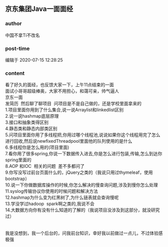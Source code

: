 ## 京东集团Java一面面经
### author 
中国不拿Ti不改名
### post-time 

编辑于  2020-07-15 12:28:25
### content 
<div class="post-topic-des nc-post-content">
 <div>
  看了好久的面经，也反馈大家一下，上午11点结束的一面
 </div>
 <div>
  面试小哥哥超级棒奥，大家不用担心，和蔼可亲，帅气逼人
 </div>
 <div>
  京东一面
 </div>
 发简历  然后聊了聊项目  问项目是不是自己做的，还是学校里面拿来的
 <br/>
 1.项目里面你用到了什么集合,说一说Arraylist和linkedlist区别
 <br/>
 2.说一说hashmap底层原理
 <br/>
 3.接口和抽象类得区别
 <br/>
 4.静态类和静态内部类区别
 <br/>
 5.问项目里面你用了多线程把,你用过哪个线程池,说说如果你这个线程用完了怎么进行回收,然后说newfixedThreadpool里面他的队列使用的是什么
 <br/>
 6.多线程你是怎么用的(项目里面)
 <br/>
 7.看你用了很多spring,你说一下数据传入进去,你是怎么进行包装,传输,怎么到达你spring里面的
 <br/>
 8.AOP 和IOC  相关的问题  差不多都问了
 <br/>
 9.你写没写过前台页面什么的，jQuery之类的（我说只用过thymeleaf，使用bootstrap）
 <br/>
 10.说一下你做数据库操作的时候,你怎么解决的慢查询问题,涉及到慢你怎么处理
 <br/>
 11.syslog传输协议你使用的时候问题和解决方法
 <br/>
 12.hashmap为什么变为红黑树了,为什么链表就会查询慢呢
 <br/>
 13.学没学过hadoop  spark啊之类的,我说不会
 <br/>
 <div>
  14.大数据方向你有没有什么知道的了解的（我说项目没涉及到这部分，就没研究过）
 </div>
 <div>
  <br/>
 </div>
 <div>
  <br/>
 </div>
 <div>
  我是没想到，我一个后台的，问我前台知识，幸好我以前做过一点儿，不过体验感极强
 </div>
</div>
